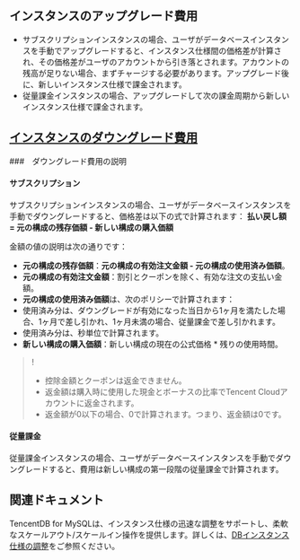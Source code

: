 ﻿## インスタンスのアップグレード費用
- サブスクリプションインスタンスの場合、ユーザがデータベースインスタンスを手動でアップグレードすると、インスタンス仕様間の価格差が計算され、その価格差がユーザのアカウントから引き落とされます。アカウントの残高が足りない場合、まずチャージする必要があります。アップグレード後に、新しいインスタンス仕様で課金されます。
- 従量課金インスタンスの場合、アップグレードして次の課金周期から新しいインスタンス仕様で課金されます。

## [インスタンスのダウングレード費用](id:degrade_billing)
###　ダウングレード費用の説明
#### サブスクリプション
サブスクリプションインスタンスの場合、ユーザがデータベースインスタンスを手動でダウングレードすると、価格差は以下の式で計算されます：
**払い戻し額 = 元の構成の残存価額  - 新しい構成の購入価額**

金額の値の説明は次の通りです：
- **元の構成の残存価額**：**元の構成の有効注文金額 - 元の構成の使用済み価額**。
- **元の構成の有効注文金額**：割引とクーポンを除く、有効な注文の支払い金額。
- **元の構成の使用済み価額**は、次のポリシーで計算されます：
 - 使用済み分は、ダウングレードが有効になった当日から1ヶ月を満たした場合、1ヶ月で差し引かれ、1ヶ月未満の場合、従量課金で差し引かれます。
 - 使用済み分は、秒単位で計算されます。
-  **新しい構成の購入価額**：新しい構成の現在の公式価格 * 残りの使用時間。
>!
>- 控除金額とクーポンは返金できません。
>- 返金額は購入時に使用した現金とボーナスの比率でTencent Cloudアカウントに返金されます。
> -  返金額が0以下の場合、0で計算されます。つまり、返金額は0です。

#### 従量課金
従量課金インスタンスの場合、ユーザがデータベースインスタンスを手動でダウングレードすると、費用は新しい構成の第一段階の従量課金で計算されます。

##  関連ドキュメント
TencentDB for MySQLは、インスタンス仕様の迅速な調整をサポートし、柔軟なスケールアウト/スケールイン操作を提供します。詳しくは、[DBインスタンス仕様の調整](https://www.tencentcloud.com/document/product/236/19707?lang=en&pg=)をご参照ください。
